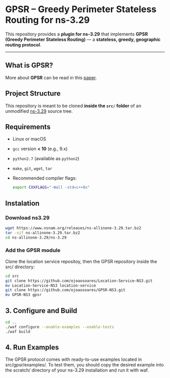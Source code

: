 # GPSR – Greedy Perimeter Stateless Routing for ns-3.29

This repository provides a **plugin for ns-3.29** that implements **GPSR (Greedy Perimeter Stateless Routing)** — a **stateless, greedy, geographic routing protocol**.

---

## What is GPSR?


More about **GPSR** can be read in this [paper](https://dl.acm.org/doi/abs/10.1145/345910.345953).


## Project Structure

This repository is meant to be cloned **inside the `src/` folder** of an unmodified [ns-3.29](https://www.nsnam.org) source tree.

## Requirements

- Linux or macOS
- `gcc` version **< 10** (e.g., 9.x)
- `python2.7` (available as `python2`)
- `make`, `git`, `wget`, `tar`
- Recommended compiler flags:
  
  ```bash
  export CXXFLAGS="-Wall -std=c++0x"
  ```

## Instalation

### Download ns3.29

```bash
wget https://www.nsnam.org/releases/ns-allinone-3.29.tar.bz2
tar -xjf ns-allinone-3.29.tar.bz2
cd ns-allinone-3.29/ns-3.29
```

### Add the GPSR module

Clone the location service repositoy, then the GPSR repository inside the src/ directory:

```bash
cd src
git clone https://github.com/ojoaosoares/Location-Service-NS3.git
mv Location-Service-NS3 location-service
git clone https://github.com/ojoaosoares/GPSR-NS3.git
mv GPSR-NS3 gpsr
```

## 3. Configure and Build

```bash
cd ..
./waf configure --enable-examples --enable-tests
./waf build
```

## 4. Run Examples

The GPSR protocol comes with ready-to-use examples located in src/gpsr/examples/.
To test them, you should copy the desired example into the scratch/ directory of your ns-3.29 installation and run it with waf.

